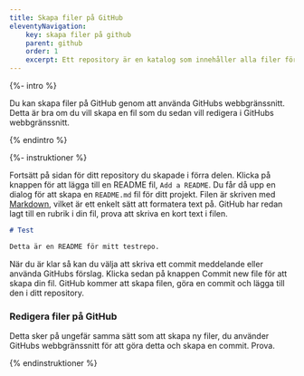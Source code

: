 ```yaml
---
title: Skapa filer på GitHub
eleventyNavigation:
    key: skapa filer på github
    parent: github
    order: 1
    excerpt: Ett repository är en katalog som innehåller alla filer för ett projekt.
---
```


{%- intro %}

Du kan skapa filer på GitHub genom att använda GitHubs webbgränssnitt. Detta är bra om du vill skapa en fil som du sedan vill redigera i GitHubs webbgränssnitt.

{% endintro %}

{%- instruktioner %}

Fortsätt på sidan för ditt repository du skapade i förra delen. Klicka på knappen för att lägga till en README fil, `Add a README`. Du får då upp en dialog för att skapa en `README.md` fil för ditt projekt. Filen är skriven med [Markdown](https://www.markdownguide.org/basic-syntax/), vilket är ett enkelt sätt att formatera text på. GitHub har redan lagt till en rubrik i din fil, prova att skriva en kort text i filen.

```markdown
# Test

Detta är en README för mitt testrepo.
```

När du är klar så kan du välja att skriva ett commit meddelande eller använda GitHubs förslag. Klicka sedan på knappen Commit new file för att skapa din fil. GitHub kommer att skapa filen, göra en commit och lägga till den i ditt repository.

### Redigera filer på GitHub

Detta sker på ungefär samma sätt som att skapa ny filer, du använder GitHubs webbgränssnitt för att göra detta och skapa en commit. Prova.

{% endinstruktioner %}
